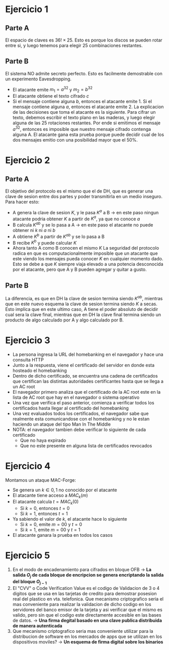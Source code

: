 # Ejercicio 1
## Parte A
El espacio de claves es $36! \times 25$. Esto es porque los discos se pueden rotar entre si, y luego tenemos para elegir 25 combinaciones restantes.
## Parte B
El sistema NO admite secreto perfecto. Esto es facilmente demostrable con un experimento Eavesdropping.
- El atacante emite $m_1 = a^{32}$ y $m_2 = b^{32}$
- El atacante obtiene el texto cifrado $c$
- Si el mensaje contiene alguna $b$, entonces el atacante emite $1$. Si el mensaje contiene alguna $a$, entonces el atacante emite $2$.
La explicacion de las decisiones que toma el atacante es la siguiente. Para cifrar un texto, debemos escribir el texto plano en las maderas, y luego elegir alguna de las 25 rotaciones restantes. Por ende si emitimos el mensaje $a^{32}$, entonces es imposible que nuestro mensaje cifrado contenga alguna A.
El atacante gana esta prueba porque puede decidir cual de los dos mensajes emitio con una posibilidad mayor que el 50%.
# Ejercicio 2
## Parte A
El objetivo del protocolo es el mismo que el de DH, que es generar una clave de sesion entre dos partes y poder transmitirla en un medio inseguro.
Para hacer esto:
- A genera la clave de sesion $K$, y le pasa $K^a$ a B -> en este paso ningun atacante podria obtener $K$ a partir de $K^a$, ya que no conoce $a$
- B calcula $K^{ab}$ y se lo pasa a A -> en este paso el atacante no puede obtener ni $k$ ni $a$ ni $b$
- A obtiene $K^b$ a partir de $K^{ab}$ y se lo pasa a B
- B recibe $K^b$ y puede calcular $K$
- Ahora tanto A como B conocen el mismo $K$
La seguridad del protocolo radica en que es computacionalmente imposible que un atacante que este viendo los mensajes pueda conocer $K$ en cualquier momento dado. Esto se debe a que $K$ siempre viaja elevado a una potencia desconocida por el atacante, pero que A y B pueden agregar y quitar a gusto.
## Parte B
La diferencia, es que en DH la clave de sesion termina siendo $K^{ab}$, mientras que en este nuevo esquema la clave de sesion termina siendo $K$ a secas.
Esto implica que en este ultimo caso, A tiene el poder absoluto de decidir cual sera la clave final, mientras que en DH la clave final termina siendo un producto de algo calculado por A y algo calculado por B.
# Ejercicio 3
- La persona ingresa la URL del homebanking en el navegador y hace una consulta HTTP
- Junto a la respuesta, viene el certificado del servidor en donde esta hosteado el homebanking
- Dentro de dicho certificado, se encuentra una cadena de certificados que certifican las distintas autoridades certificantes hasta que se llega a un AC root
- El navegador primero analiza que el certificado de la AC root este en la lista de AC root que hay en el navegador o sistema operativo
- Una vez que verifica el paso anterior, comienza a verificar todos los certificados hasta llegar al certificado del homebanking
- Una vez evaluados todos los certificados, el navegador sabe que realmente esta comunicandose con el homebanking y no le estan haciendo un ataque del tipo Man In The Middle
- NOTA: el navegador tambien debe verificar lo siguiente de cada certificado
	- Que no haya expirado
	- Que no este presente en alguna lista de certificados revocados
# Ejercicio 4
Montamos un ataque MAC-Forge:
- Se genera un $k \in {0,1}$ no conocido por el atacante
- El atacante tiene acceso a $MAC_k(m)$
- El atacante calcula $t = MAC_k(0)$
	- Si $k=0$, entonces $t=0$
	- Si $k=1$, entonces $t=1$
- Ya sabiendo el valor de $k$, el atacante hace lo siguiente
	- Si $k=0$, emite $m=00$ y $t=0$
	- Si $k=1$, emite $m=00$ y $t=1$
- El atacante ganara la prueba en todos los casos
# Ejercicio 5
1. En el modo de encadenamiento para cifrados en bloque OFB -> **La salida $O_j$ de cada bloque de encripcion se genera encriptando la salida del bloque $O_{j-1}$**
2. El "CVV" o Code Verification Value es el codigo de Validacion de 3 o 4 digitos que se usa en las tarjetas de credito para demostrar posesion real del plastico en vta. telefonica. Que mecanismo criptografico seria el mas conveniente para realizar la validacion de dicho codigo en los servidores del banco emisor de la tarjeta y asi verificar que el mismo es valido, pero sin que el codigo este directamente accesible en las bases de datos. -> **Una firma degital basado en una clave publica distribuida de manera autenticada**
3. Que mecanismo criptografico seria mas conveniente utilizar para la distribucion de software en los mercados de apps que se utilizan en los dispositivos moviles? -> **Un esquema de firma digital sobre los binarios**